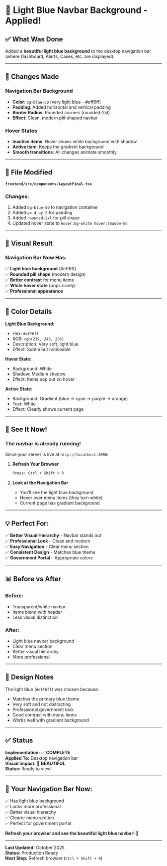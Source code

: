 # 🎨 Light Blue Navbar Background - Applied!

## ✅ What Was Done

Added a **beautiful light blue background** to the desktop navigation bar (where Dashboard, Alerts, Cases, etc. are displayed).

---

## 🎨 Changes Made

### Navigation Bar Background
- **Color**: `bg-blue-50` (very light blue - #eff6ff)
- **Padding**: Added horizontal and vertical padding
- **Border Radius**: Rounded corners (rounded-2xl)
- **Effect**: Clean, modern pill-shaped navbar

### Hover States
- **Inactive items**: Hover shows white background with shadow
- **Active item**: Keeps the gradient background
- **Smooth transitions**: All changes animate smoothly

---

## 📁 File Modified

**`frontend/src/components/LayoutFinal.tsx`**

### Changes:
1. Added `bg-blue-50` to navigation container
2. Added `px-4 py-2` for padding
3. Added `rounded-2xl` for pill shape
4. Updated hover state to `hover:bg-white hover:shadow-md`

---

## 🎯 Visual Result

### Navigation Bar Now Has:
✅ **Light blue background** (#eff6ff)  
✅ **Rounded pill shape** (modern design)  
✅ **Better contrast** for menu items  
✅ **White hover state** (pops nicely)  
✅ **Professional appearance**  

---

## 🌈 Color Details

**Light Blue Background:**
- Hex: `#eff6ff`
- RGB: `rgb(239, 246, 255)`
- Description: Very soft, light blue
- Effect: Subtle but noticeable

**Hover State:**
- Background: White
- Shadow: Medium shadow
- Effect: Items pop out on hover

**Active State:**
- Background: Gradient (blue → cyan → purple → orange)
- Text: White
- Effect: Clearly shows current page

---

## 🚀 See It Now!

### The navbar is already running!

Since your server is live at `http://localhost:3000`:

1. **Refresh Your Browser**
   ```bash
   Press: Ctrl + Shift + R
   ```

2. **Look at the Navigation Bar**
   - You'll see the light blue background
   - Hover over menu items (they turn white)
   - Current page has gradient background

---

## 💡 Perfect For:

✅ **Better Visual Hierarchy** - Navbar stands out  
✅ **Professional Look** - Clean and modern  
✅ **Easy Navigation** - Clear menu section  
✅ **Consistent Design** - Matches blue theme  
✅ **Government Portal** - Appropriate colors  

---

## 📊 Before vs After

### Before:
- Transparent/white navbar
- Items blend with header
- Less visual distinction

### After:
- Light blue navbar background
- Clear menu section
- Better visual hierarchy
- More professional

---

## 🎨 Design Notes

The light blue (`#eff6ff`) was chosen because:
- Matches the primary blue theme
- Very soft and not distracting
- Professional government look
- Good contrast with menu items
- Works well with gradient background

---

## ✅ Status

**Implementation:** ✅ **COMPLETE**  
**Applied To:** Desktop navigation bar  
**Visual Impact:** 💙 **BEAUTIFUL**  
**Status:** Ready to view!  

---

## 🎉 Your Navigation Bar Now:

✅ Has light blue background  
✅ Looks more professional  
✅ Better visual hierarchy  
✅ Clearer menu section  
✅ Perfect for government portal  

**Refresh your browser and see the beautiful light blue navbar!** 💙

---

**Last Updated:** October 2025  
**Status:** Production Ready  
**Next Step:** Refresh browser (`Ctrl + Shift + R`)
